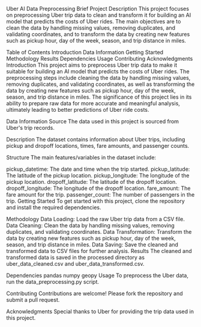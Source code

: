Uber AI Data Preprocessing
Brief Project Description
This project focuses on preprocessing Uber trip data to clean and transform it for building an AI model that predicts the costs of Uber rides. The main objectives are to clean the data by handling missing values, removing duplicates, and validating coordinates, and to transform the data by creating new features such as pickup hour, day of the week, season, and trip distance in miles.

Table of Contents
Introduction
Data Information
Getting Started
Methodology
Results
Dependencies
Usage
Contributing
Acknowledgments
Introduction
This project aims to preprocess Uber trip data to make it suitable for building an AI model that predicts the costs of Uber rides. The preprocessing steps include cleaning the data by handling missing values, removing duplicates, and validating coordinates, as well as transforming the data by creating new features such as pickup hour, day of the week, season, and trip distance in miles. The significance of this project lies in its ability to prepare raw data for more accurate and meaningful analysis, ultimately leading to better predictions of Uber ride costs.

Data Information
Source
The data used in this project is sourced from Uber's trip records.

Description
The dataset contains information about Uber trips, including pickup and dropoff locations, times, fare amounts, and passenger counts.

Structure
The main features/variables in the dataset include:

pickup_datetime: The date and time when the trip started.
pickup_latitude: The latitude of the pickup location.
pickup_longitude: The longitude of the pickup location.
dropoff_latitude: The latitude of the dropoff location.
dropoff_longitude: The longitude of the dropoff location.
fare_amount: The fare amount for the trip.
passenger_count: The number of passengers in the trip.
Getting Started
To get started with this project, clone the repository and install the required dependencies.

Methodology
Data Loading: Load the raw Uber trip data from a CSV file.
Data Cleaning: Clean the data by handling missing values, removing duplicates, and validating coordinates.
Data Transformation: Transform the data by creating new features such as pickup hour, day of the week, season, and trip distance in miles.
Data Saving: Save the cleaned and transformed data to CSV files for further analysis.
Results
The cleaned and transformed data is saved in the processed directory as uber_data_cleaned.csv and uber_data_transformed.csv.

Dependencies
pandas
numpy
geopy
Usage
To preprocess the Uber data, run the data_preprocessing.py script.

Contributing
Contributions are welcome! Please fork the repository and submit a pull request.

Acknowledgments
Special thanks to Uber for providing the trip data used in this project.